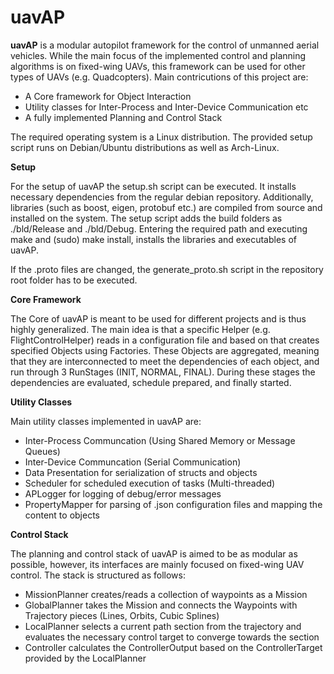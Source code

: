 # uavAP
<b>uavAP</b> is a modular autopilot framework for the control of unmanned aerial vehicles. While the main focus of the implemented control and planning algorithms is on fixed-wing UAVs, this framework can be used for other types of UAVs (e.g. Quadcopters). Main contricutions of this project are:
<ul>
  <li>A Core framework for Object Interaction</li>
  <li>Utility classes for Inter-Process and Inter-Device Communication etc</li>
  <li>A fully implemented Planning and Control Stack</li>
</ul>

The required operating system is a Linux distribution. The provided setup script runs on Debian/Ubuntu distributions as well as Arch-Linux.


<b>Setup</b>

For the setup of uavAP the setup.sh script can be executed. It installs necessary dependencies from the regular debian repository. Additionally, libraries (such as boost, eigen, protobuf etc.) are compiled from source and installed on the system. 
The setup script adds the build folders as ./bld/Release and ./bld/Debug. Entering the required path and executing make and (sudo) make install, installs the libraries and executables of uavAP.

If the .proto files are changed, the generate_proto.sh script in the repository root folder has to be executed.


<b>Core Framework</b>

The Core of uavAP is meant to be used for different projects and is thus highly generalized. The main idea is that a specific Helper (e.g. FlightControlHelper) reads in a configuration file and based on that creates specified Objects using Factories. These Objects are aggregated, meaning that they are interconnected to meet the dependencies of each object, and run through 3 RunStages (INIT, NORMAL, FINAL). During these stages the dependencies are evaluated, schedule prepared, and finally started. 


<b>Utility Classes</b>

Main utility classes implemented in uavAP are:
<ul>
  <li>Inter-Process Communcation (Using Shared Memory or Message Queues)</li>
  <li>Inter-Device Communcation (Serial Communication)</li>
  <li>Data Presentation for serialization of structs and objects</li>
  <li>Scheduler for scheduled execution of tasks (Multi-threaded)</li>
  <li>APLogger for logging of debug/error messages</li>
  <li>PropertyMapper for parsing of .json configuration files and mapping the content to objects</li>
</ul>


<b>Control Stack</b>

The planning and control stack of uavAP is aimed to be as modular as possible, however, its interfaces are mainly focused on fixed-wing UAV control. The stack is structured as follows:
<ul>
  <li>MissionPlanner creates/reads a collection of waypoints as a Mission</li>
  <li>GlobalPlanner takes the Mission and connects the Waypoints with Trajectory pieces (Lines, Orbits, Cubic Splines)</li>
  <li>LocalPlanner selects a current path section from the trajectory and evaluates the necessary control target to converge towards the section</li>
  <li>Controller calculates the ControllerOutput based on the ControllerTarget provided by the LocalPlanner</li>
</ul>

